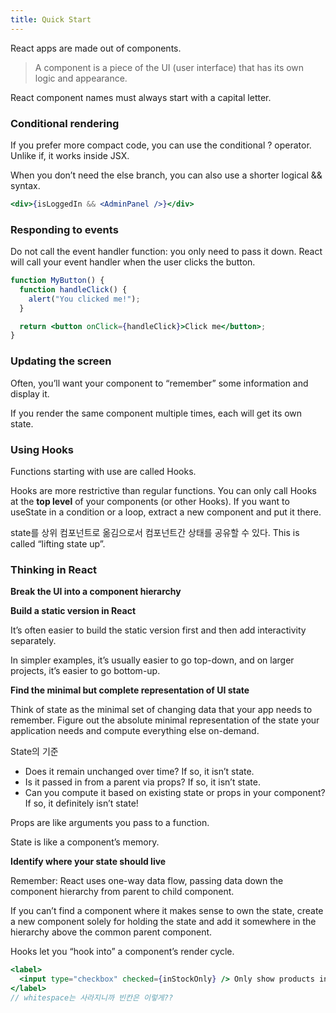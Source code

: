 ```yaml
---
title: Quick Start
---
```


React apps are made out of components.

> A component is a piece of the UI (user interface) that has its own logic and
> appearance.

React component names must always start with a capital letter.

### Conditional rendering

If you prefer more compact code, you can use the conditional ? operator. Unlike
if, it works inside JSX.

When you don’t need the else branch, you can also use a shorter logical &&
syntax.

```jsx
<div>{isLoggedIn && <AdminPanel />}</div>
```

### Responding to events

Do not call the event handler function: you only need to pass it down. React
will call your event handler when the user clicks the button.

```jsx
function MyButton() {
  function handleClick() {
    alert("You clicked me!");
  }

  return <button onClick={handleClick}>Click me</button>;
}
```

### Updating the screen

Often, you’ll want your component to “remember” some information and display it.

If you render the same component multiple times, each will get its own state.

### Using Hooks

Functions starting with use are called Hooks.

Hooks are more restrictive than regular functions. You can only call Hooks at
the **top level** of your components (or other Hooks). If you want to useState
in a condition or a loop, extract a new component and put it there.

state를 상위 컴포넌트로 옮김으로서 컴포넌트간 상태를 공유할 수 있다. This is
called “lifting state up”.

### Thinking in React

**Break the UI into a component hierarchy**

**Build a static version in React**

It’s often easier to build the static version first and then add interactivity
separately.

In simpler examples, it’s usually easier to go top-down, and on larger projects,
it’s easier to go bottom-up.

**Find the minimal but complete representation of UI state**

Think of state as the minimal set of changing data that your app needs to
remember. Figure out the absolute minimal representation of the state your
application needs and compute everything else on-demand.

State의 기준

- Does it remain unchanged over time? If so, it isn’t state.
- Is it passed in from a parent via props? If so, it isn’t state.
- Can you compute it based on existing state or props in your component? If so,
  it definitely isn’t state!

Props are like arguments you pass to a function.

State is like a component’s memory.

**Identify where your state should live**

Remember: React uses one-way data flow, passing data down the component
hierarchy from parent to child component.

If you can’t find a component where it makes sense to own the state, create a
new component solely for holding the state and add it somewhere in the hierarchy
above the common parent component.

Hooks let you “hook into” a component’s render cycle.

```jsx
<label>
  <input type="checkbox" checked={inStockOnly} /> Only show products in stock
</label>
// whitespace는 사라지니까 빈칸은 이렇게??
```
